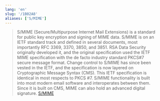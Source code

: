 ```yaml
---
lang: 'en'
slug: '/1B02A8'
aliases: ['S/MIME']
---
```


> S/MIME (Secure/Multipurpose Internet Mail Extensions) is a standard for public key encryption and signing of MIME data. S/MIME is on an IETF standard track and defined in several documents, most importantly RFC 3369, 3370, 3850, and 3851. RSA Data Security originally developed it, and the original specification used the IETF MIME specification with the de facto industry standard PKCS#7 secure message format. Change control to S/MIME has since been vested in the IETF, and the specification is now layered on Cryptographic Message Syntax (CMS). This IETF specification is identical in most respects to PKCS #7. S/MIME functionality is built into most modern email software and interoperates between them. Since it is built on CMS, MIME can also hold an advanced digital signature. [S/MIME](https://en.wikipedia.org/wiki/S/MIME)

<head>
  <html lang="en-US"/>
</head>
